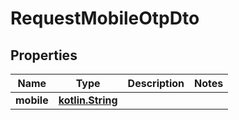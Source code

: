 # RequestMobileOtpDto

## Properties
Name | Type | Description | Notes
------------ | ------------- | ------------- | -------------
**mobile** | [**kotlin.String**](.md) |  | 
